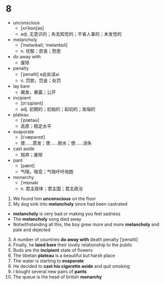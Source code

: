 # 8

- unconscious
  - [ʌnˈkɒnʃəs]
  - adj. 无意识的；失去知觉的；不省人事的；未发觉的
- melancholy
  - [ˈmelənkəli; ˈmelənkɒli]
  - n. 忧郁；悲哀；愁思
- do away with
  - 废除
- penalty
  - [ˈpenəlti] e此处读ai
  - n. 罚款，罚金；处罚
- lay bare
  - 揭发，暴露；公开
- incipient
  - [ɪnˈsɪpiənt]
  - adj. 初期的；初始的；起初的；发端的
- plateau
  - [ˈplætəʊ]
  - 高原；稳定水平
- evaporate
  - [ɪˈvæpəreɪt]
  - 使……蒸发；使……脱水；使……消失
- cast aside
  - 抛弃；废除
- pant
  - [pænt]
  - 气喘，喘息；气喘吁吁地跑
- monarchy
  - [ˈmɒnəki
  - n. 君主政体；君主国；君主政治

1. We found him **unconscious** on the floor
2. My dog sink into **melancholy** since had been castrated
  - **melancholy** is very bad or making you feel sadness 
  - The **melancholy** song died away
  - Notwithstanding all this, the boy grew more and more **melancholy** and pale and dejected
3. A number of countries **do away with** death penalty [ˈpenəlti]
4. Finally, he **laied bare** their lovely relationship to the public
5. Buds are the **incipient** state of flowers
6. The tibetan **plateau** is a beautiful but harsh place
7. The water is starting to **evaporate**
8. He decided to **cast his cigerette aside** and quit smoking
9. I bought several new pairs of **pants**
10. The queue is the head of british **monarchy**


